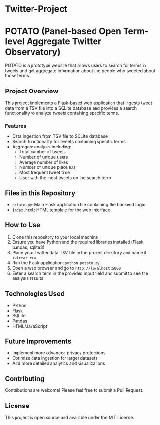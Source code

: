 # Twitter-Project
# POTATO (Panel-based Open Term-level Aggregate Twitter Observatory)

POTATO is a prototype website that allows users to search for terms in tweets and get aggregate information about the people who tweeted about those terms.

## Project Overview

This project implements a Flask-based web application that ingests tweet data from a TSV file into a SQLite database and provides a search functionality to analyze tweets containing specific terms.

### Features

- Data ingestion from TSV file to SQLite database
- Search functionality for tweets containing specific terms
- Aggregate analysis including:
  - Total number of tweets
  - Number of unique users
  - Average number of likes
  - Number of unique place IDs
  - Most frequent tweet time
  - User with the most tweets on the search term

## Files in this Repository

- `potato.py`: Main Flask application file containing the backend logic
- `index.html`: HTML template for the web interface

## How to Use

1. Clone this repository to your local machine
2. Ensure you have Python and the required libraries installed (Flask, pandas, sqlite3)
3. Place your Twitter data TSV file in the project directory and name it `Twitter.tsv`
4. Run the Flask application: `python potato.py`
5. Open a web browser and go to `http://localhost:5000`
6. Enter a search term in the provided input field and submit to see the analysis results

## Technologies Used

- Python
- Flask
- SQLite
- Pandas
- HTML/JavaScript

## Future Improvements

- Implement more advanced privacy protections
- Optimize data ingestion for larger datasets
- Add more detailed analytics and visualizations

## Contributing

Contributions are welcome! Please feel free to submit a Pull Request.

## License

This project is open source and available under the MIT License.
